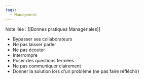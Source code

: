 ```yaml
---
tags:
  - Management
---
```


Note liée : [[Bonnes pratiques Managériales]]
- Bypasser ses collaborateurs
- Ne pas laisser parler
- Ne pas écouter 
- Interrompre
- Poser des questions fermées
- Ne pas communiquer clairement
- Donner la solution lors d'un problème (ne pas faire réfléchir)